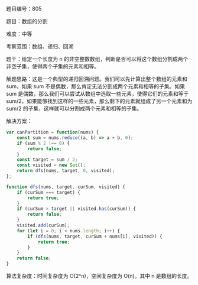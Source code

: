 题目编号：805

题目：数组的分割

难度：中等

考察范围：数组、递归、回溯

题干：给定一个长度为 n 的非空整数数组，判断是否可以将这个数组分割成两个非空子集，使得两个子集的元素和相等。

解题思路：这是一个典型的递归回溯问题。我们可以先计算出整个数组的元素和 sum，如果 sum 不是偶数，那么肯定无法分割成两个元素和相等的子集。如果 sum 是偶数，那么我们可以尝试从数组中选取一些元素，使得它们的元素和等于 sum/2，如果能够找到这样的一些元素，那么剩下的元素就组成了另一个元素和为 sum/2 的子集，这样就可以分割成两个元素和相等的子集。

解决方案：

```javascript
var canPartition = function(nums) {
    const sum = nums.reduce((a, b) => a + b, 0);
    if (sum % 2 !== 0) {
        return false;
    }
    const target = sum / 2;
    const visited = new Set();
    return dfs(nums, target, 0, visited);
};

function dfs(nums, target, curSum, visited) {
    if (curSum === target) {
        return true;
    }
    if (curSum > target || visited.has(curSum)) {
        return false;
    }
    visited.add(curSum);
    for (let i = 0; i < nums.length; i++) {
        if (dfs(nums, target, curSum + nums[i], visited)) {
            return true;
        }
    }
    return false;
}
```

算法复杂度：时间复杂度为 O(2^n)，空间复杂度为 O(n)。其中 n 是数组的长度。